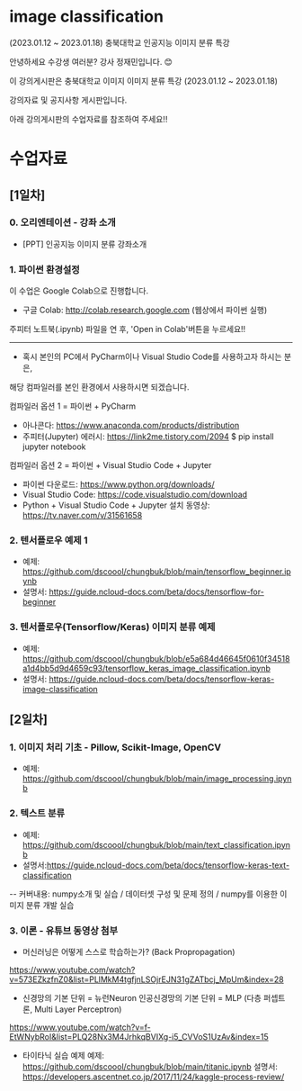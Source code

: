 # image classification

(2023.01.12 ~ 2023.01.18) 충북대학교 인공지능 이미지 분류 특강

안녕하세요 수강생 여러분? 강사 정재민입니다. 😊

이 강의게시판은 충북대학교 이미지 이미지 분류 특강 (2023.01.12 ~ 2023.01.18) </br>

강의자료 및 공지사항 게시판입니다.

아래 강의게시판의 수업자료를 참조하여 주세요!!

# 수업자료

## [1일차]

### 0. 오리엔테이션 - 강좌 소개

* [PPT] 인공지능 이미지 분류 강좌소개

### 1. 파이썬 환경설정 

이 수업은 Google Colab으로 진행합니다.

* 구글 Colab: http://colab.research.google.com (웹상에서 파이썬 실행)

주피터 노트북(.ipynb) 파일을 연 후, 'Open in Colab'버튼을 누르세요!!

------------------------------------------------------------------------

* 혹시 본인의 PC에서 PyCharm이나 Visual Studio Code를 사용하고자 하시는 분은,

해당 컴파일러를 본인 환경에서 사용하시면 되겠습니다.

컴파일러 옵션 1 = 파이썬 + PyCharm
* 아나콘다: https://www.anaconda.com/products/distribution
* 주피터(Jupyter) 에러시: https://link2me.tistory.com/2094
$ pip install jupyter notebook

컴파일러 옵션 2 = 파이썬 + Visual Studio Code + Jupyter
* 파이썬 다운로드: https://www.python.org/downloads/
* Visual Studio Code: https://code.visualstudio.com/download
* Python + Visual Studio Code + Jupyter 설치 동영상: https://tv.naver.com/v/31561658

### 2. 텐서플로우 예제 1

* 예제: https://github.com/dscoool/chungbuk/blob/main/tensorflow_beginner.ipynb
* 설명서: https://guide.ncloud-docs.com/beta/docs/tensorflow-for-beginner

### 3. 텐서플로우(Tensorflow/Keras) 이미지 분류 예제

* 예제: https://github.com/dscoool/chungbuk/blob/e5a684d46645f0610f34518a1d4bb5d9d4659c93/tensorflow_keras_image_classification.ipynb
* 설명서: https://guide.ncloud-docs.com/beta/docs/tensorflow-keras-image-classification


## [2일차]

### 1. 이미지 처리 기초 - Pillow, Scikit-Image, OpenCV

* 예제: https://github.com/dscoool/chungbuk/blob/main/image_processing.ipynb

### 2. 텍스트 분류

* 예제: https://github.com/dscoool/chungbuk/blob/main/text_classification.ipynb 
* 설명서:https://guide.ncloud-docs.com/beta/docs/tensorflow-keras-text-classification

-- 커버내용: numpy소개 및 실습 / 데이터셋 구성 및 문제 정의 / numpy를 이용한 이미지 분류 개발 실습

### 3. 이론 - 유튜브 동영상 첨부

* 머신러닝은 어떻게 스스로 학습하는가? (Back Propropagation)

https://www.youtube.com/watch?v=573EZkzfnZ0&list=PLlMkM4tgfjnLSOjrEJN31gZATbcj_MpUm&index=28

* 신경망의 기본 단위 = 뉴런Neuron
인공신경망의 기본 단위 = MLP (다층 퍼셉트론, Multi Layer Perceptron)

https://www.youtube.com/watch?v=f-EtWNybRoI&list=PLQ28Nx3M4JrhkqBVIXg-i5_CVVoS1UzAv&index=15

* 타이타닉 실습 예제
예제: https://github.com/dscoool/chungbuk/blob/main/titanic.ipynb
설명서: https://developers.ascentnet.co.jp/2017/11/24/kaggle-process-review/

